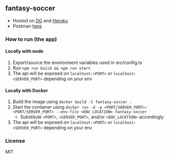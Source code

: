 ## fantasy-soccer

- Hosted on [DO](https://fantasy-soccer-api-9efr8.ondigitalocean.app/) and [Heroku](https://stormy-sea-19298.herokuapp.com/)
- Postman [here](https://documenter.getpostman.com/view/15885507/Tzm3pHjw)

### How to run (the app)

#### Locally with node

1. Export/source the environment variables used in src/config.ts
2. Run `npm run build && npm run start`
3. The api will be exposed on `localhost:<PORT>` or `localhost:<SERVER_PORT>` depending on your env

#### Locally with Docker

1. Build the image using `docker build -t fantasy-soccer .`
2. Start the container using `docker run -d -p <PORT/SERVER_PORT>:<PORT/SERVER_PORT> --env-file <ENV_LOCATION> fantasy-soccer`
   - Substitute `<PORT>`, `<SERVER_PORT>`, and/or `<ENV_LOCATION>` accordingly
3. The api will be exposed on `localhost:<PORT>` or `localhost:<SERVER_PORT>` depending on your env

### License
MIT